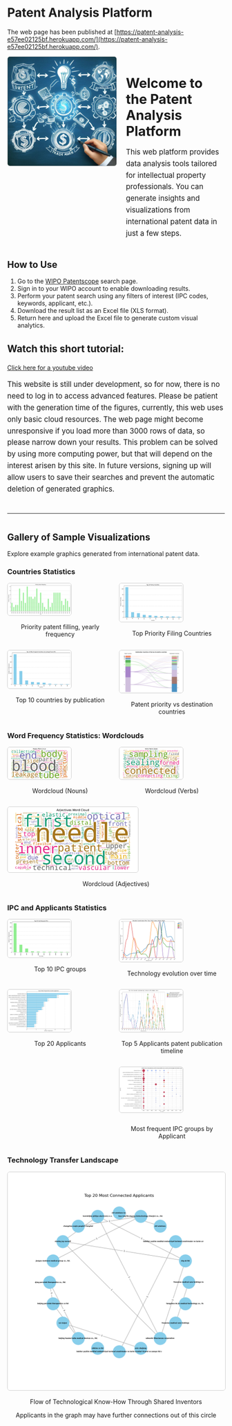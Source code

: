 # Patent Analysis Platform

The web page has been published at [https://patent-analysis-e57ee02125bf.herokuapp.com/](https://patent-analysis-e57ee02125bf.herokuapp.com/).

<div style="display: flex; align-items: flex-start; margin-bottom: 1.5em;">
  <img src="static/images/dfp.jpg" alt="Patent Analysis Graphic" style="width: 50%; height: auto; margin-right: 1.5em; border: 1px solid #ccc; border-radius: 6px;">
  <div>
    <h1 style="font-size: 2.2em; margin-bottom: 0.5em;">Welcome to the Patent Analysis Platform</h1>
    <p style="font-size: 1.2em; line-height: 1.6;">
      This web platform provides data analysis tools tailored for intellectual property professionals.
      You can generate insights and visualizations from international patent data in just a few steps.
    </p>
  </div>
</div>

## How to Use

1. Go to the [WIPO Patentscope](https://patentscope.wipo.int/search/en/search.jsf) search page.
2. Sign in to your WIPO account to enable downloading results.
3. Perform your patent search using any filters of interest (IPC codes, keywords, applicant, etc.).
4. Download the result list as an Excel file (XLS format).
5. Return here and upload the Excel file to generate custom visual analytics.

<div style="margin-top: 2em;">
  <h3 style="font-size: 1.6em;">Watch this short tutorial:</h3>
  <a href="https://www.youtube.com/embed/eo31FWVMW_o?si=hmpVeIAeSrjxdBOC" target = "_blank"> Click here for a youtube video</a> 
  </div>
</div>

<p style="font-size: 1.2em; line-height: 1.6;">
  This website is still under development, so for now, there is no need to log in to access advanced features.
  Please be patient with the generation time of the figures, currently, this web uses only basic cloud resources.
  The web page might become unresponsive if you load more than 3000 rows of data, so please narrow down your results.
  This problem can be solved by using more computing power, but that will depend on the interest arisen by this site.
  In future versions, signing up will allow users to save their searches and prevent the automatic deletion of generated graphics.
</p>

<hr style="margin: 3em 0;">

## Gallery of Sample Visualizations

Explore example graphics generated from international patent data.

### Countries Statistics

<div style="display: flex; flex-wrap: wrap; gap: 1em;">
  <div style="flex: 1 1 48%;">
    <img src="static/images/frequency_priority_years_r.png" alt="priority patent filling timeline" style="width: 60%; height: auto; border: 1px solid #ccc; border-radius: 6px;">
    <p style="text-align: center;">Priority patent filling, yearly frequency</p>
  </div>
  <div style="flex: 1 1 48%;">
    <img src="static/images/top_priority_countries_r.png" alt="Top Priority Countries" style="width: 60%; height: auto; border: 1px solid #ccc; border-radius: 6px;">
    <p style="text-align: center;">Top Priority Filing Countries</p>
  </div>
  <div style="flex: 1 1 48%;">
    <img src="static/images/top_countries_r.png" alt="Top Countries" style="width: 60%; height: auto; border: 1px solid #ccc; border-radius: 6px;">
    <p style="text-align: center;">Top 10 countries by publication</p>
  </div>
  <div style="flex: 1 1 48%;">
    <img src="static/images/origin_destcountr_r.png" alt="Origin-Destination Map" style="width: 60%; height: auto;  border: 1px solid #ccc; border-radius: 6px;">
    <p style="text-align: center;">Patent priority vs destination countries</p>
  </div>
</div>

### Word Frequency Statistics: Wordclouds

<div style="display: flex; flex-wrap: wrap; gap: 1em;">
  <div style="flex: 1 1 48%;">
    <img src="static/images/wcld_nouns_r.png" alt="Noun Wordcloud" style="width: 60%;  height: auto; border: 1px solid #ccc; border-radius: 6px;">
    <p style="text-align: center;">Wordcloud (Nouns)</p>
  </div>
  <div style="flex: 1 1 48%;">
    <img src="static/images/wcld_verbs_r.png" alt="Verb Wordcloud" style="width: 60%; height: auto;  border: 1px solid #ccc; border-radius: 6px;">
    <p style="text-align: center;">Wordcloud (Verbs)</p>
  </div>
  <div style="flex: 1 1 48%;">
    <img src="static/images/wcld_adjectives_r.png" alt="Adjective Wordcloud" style="width: 60%; height: auto;  border: 1px solid #ccc; border-radius: 6px;">
    <p style="text-align: center;">Wordcloud (Adjectives)</p>
  </div>
</div>

### IPC and Applicants Statistics

<div style="display: flex; flex-wrap: wrap; gap: 1em;">
  <div style="flex: 1 1 48%;">
    <img src="static/images/top_ipcs_r.png" alt="Top IPC Codes" style="width: 60%; height: auto;  border: 1px solid #ccc; border-radius: 6px;">
    <p style="text-align: center;">Top 10 IPC groups</p>
  </div>
  <div style="flex: 1 1 48%;">
    <img src="static/images/parallel_coordinates_r.png" alt="Parallel Coordinates" style="width: 60%; height: auto;  border: 1px solid #ccc; border-radius: 6px;">
    <p style="text-align: center;">Technology evolution over time</p>
  </div>
  <div style="display: flex; flex-wrap: wrap; gap: 1em;">
    <div style="flex: 1 1 48%;">
      <img src="static/images/Top20Appl_r.png" alt="Top 20 Applicants" style="width: 60%; height: auto;  border: 1px solid #ccc; border-radius: 6px;">
      <p style="text-align: center;">Top 20 Applicants</p>
    </div>
    <div style="flex: 1 1 48%;">
      <div style="display: flex; flex-wrap: wrap; gap: 1em;">
        <div style="flex: 1 1 48%;">
          <img src="static/images/Applicants_parallel_r.png" alt="Top 5 Applicants timeline" style="width: 60%; height: auto;  border: 1px solid #ccc; border-radius: 6px;">
          <p style="text-align: center;">Top 5 Applicants patent publication timeline</p>
        </div>
        <img src="static/images/TopAppl_IPC_r.png" alt="Most frequent IPC groups by Applicant" style="width: 60%; height: auto;  border: 1px solid #ccc; border-radius: 6px;">
        <p style="text-align: center;">Most frequent IPC groups by Applicant</p>
      </div>
    </div>
  </div>
</div>

### Technology Transfer Landscape

<div style="display: flex; flex-wrap: wrap; gap: 1em;">
  <div style="flex: 1 1 48%;">
    <img src="static/images/network_plot.png" alt="Inventor Transfer Network" style="width: 100%; border: 1px solid #ccc; border-radius: 6px;">
    <p style="text-align: center;">Flow of Technological Know-How Through Shared Inventors</p>
    <p style="text-align: center;">Applicants in the graph may have further connections out of this circle</p>
  </div>
</div>
